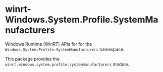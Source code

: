 <!-- warning: Please don't edit this file. It was automatically generated. -->

# winrt-Windows.System.Profile.SystemManufacturers

Windows Runtime (WinRT) APIs for for the `Windows.System.Profile.SystemManufacturers` namespace.

This package provides the `winrt.windows.system.profile.systemmanufacturers` module.
